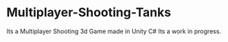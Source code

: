 # Multiplayer-Shooting-Tanks

Its a Multiplayer Shooting 3d Game made in Unity C#
Its a work in progress.
